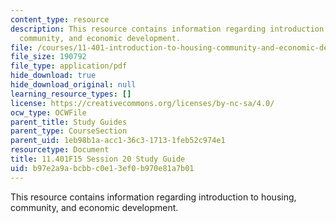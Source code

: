 ```yaml
---
content_type: resource
description: This resource contains information regarding introduction to housing,
  community, and economic development.
file: /courses/11-401-introduction-to-housing-community-and-economic-development-fall-2015/b97e2a9abcbbc0e13ef0b970e81a7b01_MIT11_401F15_Session20.pdf
file_size: 190792
file_type: application/pdf
hide_download: true
hide_download_original: null
learning_resource_types: []
license: https://creativecommons.org/licenses/by-nc-sa/4.0/
ocw_type: OCWFile
parent_title: Study Guides
parent_type: CourseSection
parent_uid: 1eb98b1a-acc1-36c3-1713-1feb52c974e1
resourcetype: Document
title: 11.401F15 Session 20 Study Guide
uid: b97e2a9a-bcbb-c0e1-3ef0-b970e81a7b01
---
```

This resource contains information regarding introduction to housing, community, and economic development.